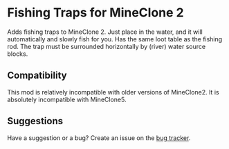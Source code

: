 # Fishing Traps for MineClone 2
Adds fishing traps to MineClone 2. Just place in the water, and it will automatically and slowly fish for you. Has the same loot table as the fishing rod. The trap must be surrounded horizontally by (river) water source blocks.

## Compatibility
This mod is relatively incompatible with older versions of MineClone2. It is absolutely incompatible with MineClone5.

## Suggestions
Have a suggestion or a bug? Create an issue on the [bug tracker](https://github.com/mt-mods/mcl_fish_traps/issues).
